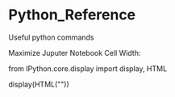 # Python_Reference

Useful python commands


Maximize Juputer Notebook Cell Width:

from IPython.core.display import display, HTML

display(HTML("<style>.container { width:100% !important; }</style>"))

